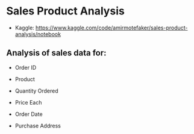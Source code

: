 # Sales Product Analysis

- Kaggle: https://www.kaggle.com/code/amirmotefaker/sales-product-analysis/notebook

## Analysis of sales data for:

- Order ID

- Product

- Quantity Ordered

- Price Each

- Order Date

- Purchase Address
